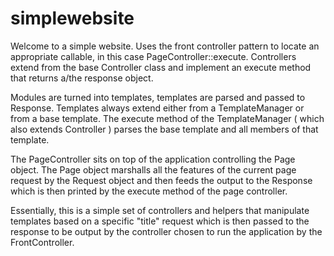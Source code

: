# simplewebsite

Welcome to a simple website. Uses the front controller pattern to locate an appropriate callable, in this case PageController::execute. Controllers extend from the base Controller class and implement an execute method that returns a/the response object.

Modules are turned into templates, templates are parsed and passed to Response. Templates always extend either from a TemplateManager or from a base template. The execute method of the TemplateManager ( which also extends Controller ) parses the base template and all members of that template.

The PageController sits on top of the application controlling the Page object. The Page object marshalls all the features of the current page request by the Request object and then feeds the output to the Response which is then printed by the execute method of the page controller.

Essentially, this is a simple set of controllers and helpers that manipulate templates based on a specific "title" request which is then passed to the response to be output by the controller chosen to run the application by the FrontController.
